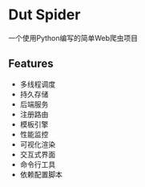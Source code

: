 # Dut Spider

一个使用Python编写的简单Web爬虫项目

## Features

* 多线程调度
* 持久存储
* 后端服务
* 注册路由
* 模板引擎
* 性能监控
* 可视化渲染
* 交互式界面
* 命令行工具
* 依赖配置脚本
